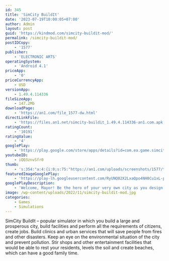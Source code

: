 ```yaml
---
id: 345
title: 'SimCity BuildIt'
date: '2023-07-19T10:00:05+07:00'
author: Admin
layout: post
guid: 'https://kindmod.com/simcity-buildit-mod/'
permalink: /simcity-buildit-mod/
postIDCopy:
    - '1577'
publisher:
    - 'ELECTRONIC ARTS'
operatingSystem:
    - 'Android 4.1'
priceApp:
    - '0'
priceCurrencyApp:
    - USD
versionApp:
    - 1.49.4.114336
fileSizeApp:
    - 147.2Mb
downloadPage:
    - 'https://an1.com/file_1577-dw.html'
directLinkFile:
    - 'https://files.an1.net/simcity-buildit_1.49.4.114336-an1.com.apk'
ratingCount:
    - '10191'
ratingValue:
    - '4'
googlePlay:
    - 'https://play.google.com/store/apps/details?id=com.ea.game.simcitymobile_row'
youtubeID:
    - iQQ3znvSfr0
thumb:
    - 's:354:"a:4:{i:0;s:75:"https://an1.com/uploads/screenshots/1577/thumbs/simcity-buildit-593065.webp";i:1;s:75:"https://an1.com/uploads/screenshots/1577/thumbs/simcity-buildit-258804.webp";i:2;s:75:"https://an1.com/uploads/screenshots/1577/thumbs/simcity-buildit-210799.webp";i:3;s:75:"https://an1.com/uploads/screenshots/1577/thumbs/simcity-buildit-973569.webp";}";'
featuredImageGooglePlay:
    - 'https://play-lh.googleusercontent.com/RyUNQ02X2LxaQpo4NH8Cu1xL-pPLH8Jqi3O5VJtwhFSs6KeARKNL268jkTX-gJFolh6c'
googlePlayDescription:
    - 'Welcome, Mayor! Be the hero of your very own city as you design and create a beautiful, bustling metropolis. Every decision is yours as your city gets larger and more intricate. Make smart choices to keep your citizens happy and your skyline growing. Then trade, chat, compete, and join clubs with fellow Mayors. Build your way to extraordinary!BRING YOUR CITY TO LIFE.Build skyscrapers, parks, bridges, and much more! Place buildings strategically to keep the taxes flowing and your city growing. Solve real-life challenges like traffic and pollution. Provide services like power plants and police departments. Keep traffic moving with grand avenues and streetcars.'
image: /wp-content/uploads/2022/11/simcity-buildit-mod.jpg
categories:
    - Games
    - Simulations
---
```


SimCity BuildIt – popular simulator in which you build a large and prosperous city, build facilities and perform all the requirements of citizens, create jobs. Build clinics and urban services that will save people from fires and other disasters. Keep an eye on the environmental situation of the city and prevent pollution. Stir shops and other entertainment facilities that would be able to rest your residents, levels the soil and create beaches, which can have a good family time.